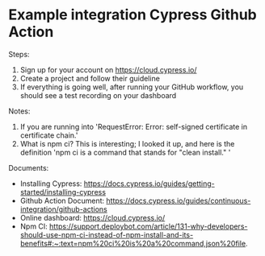 # Example integration Cypress Github Action

Steps:
1. Sign up for your account on https://cloud.cypress.io/
2. Create a project and follow their guideline
3. If everything is going well, after running your GitHub workflow, you should see a test recording on your dashboard

Notes:
1. If you are running into 'RequestError: Error: self-signed certificate in certificate chain.'
2. What is npm ci?
This is interesting; I looked it up, and here is the definition 'npm ci is a command that stands for "clean install." ' 

Documents:
- Installing Cypress: https://docs.cypress.io/guides/getting-started/installing-cypress
- Github Action Document: https://docs.cypress.io/guides/continuous-integration/github-actions
- Online dashboard: https://cloud.cypress.io/
- Npm CI: https://support.deploybot.com/article/131-why-developers-should-use-npm-ci-instead-of-npm-install-and-its-benefits#:~:text=npm%20ci%20is%20a%20command,json%20file.
